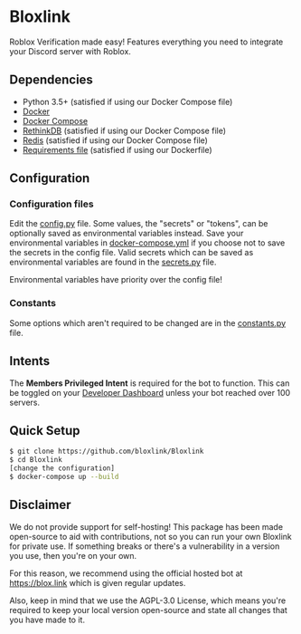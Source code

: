 # Bloxlink
Roblox Verification made easy! Features everything you need to integrate your Discord server with Roblox.

## Dependencies
  - Python 3.5+ (satisfied if using our Docker Compose file)
  - [Docker](https://www.docker.com/)
  - [Docker Compose](https://docs.docker.com/compose/)
  - [RethinkDB](https://rethinkdb.com/) (satisfied if using our Docker Compose file)
  - [Redis](https://redis.io) (satisfied if using our Docker Compose file)
  - [Requirements file](https://github.com/bloxlink/Bloxlink/blob/master/requirements.txt) (satisfied if using our Dockerfile)

## Configuration
  ### Configuration files
  Edit the [config.py](https://github.com/bloxlink/Bloxlink/blob/master/src/config.py) file. Some values, the "secrets" or "tokens", can be optionally saved as environmental variables instead.
  Save your environmental variables in [docker-compose.yml](https://github.com/bloxlink/Bloxlink/blob/master/docker-compose.yml) if you choose not to save the secrets in the config file.
  Valid secrets which can be saved as environmental variables are found in the [secrets.py](https://github.com/bloxlink/Bloxlink/blob/master/src/resources/secrets.py) file.

  Environmental variables have priority over the config file!

  ### Constants
  Some options which aren't required to be changed are in the [constants.py](https://github.com/bloxlink/Bloxlink/blob/master/src/resources/constants.py) file.

## Intents
The **Members Privileged Intent** is required for the bot to function. This can be toggled on your [Developer Dashboard](https://discord.com/developers/applications) unless your bot reached over 100 servers.

## Quick Setup
```sh
$ git clone https://github.com/bloxlink/Bloxlink
$ cd Bloxlink
[change the configuration]
$ docker-compose up --build
```

## Disclaimer
We do not provide support for self-hosting! This package has been made open-source to aid with contributions, not so you can run your own Bloxlink for private use. If something breaks or there's a vulnerability in a version you use, then you're on your own.

For this reason, we recommend using the official hosted bot at https://blox.link which is given regular updates.

Also, keep in mind that we use the AGPL-3.0 License, which means you're required to keep your local version open-source and state all changes that you have made to it.
